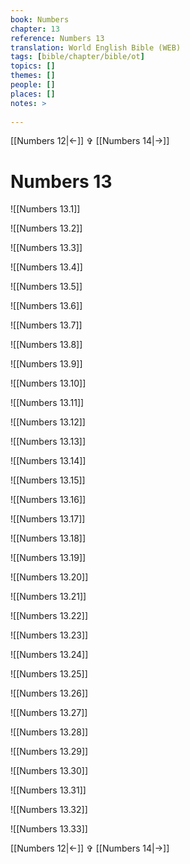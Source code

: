 ```yaml
---
book: Numbers
chapter: 13
reference: Numbers 13
translation: World English Bible (WEB)
tags: [bible/chapter/bible/ot]
topics: []
themes: []
people: []
places: []
notes: >
  
---
```


[[Numbers 12|<-]] ✞ [[Numbers 14|->]]

# Numbers 13

![[Numbers 13.1]]

![[Numbers 13.2]]

![[Numbers 13.3]]

![[Numbers 13.4]]

![[Numbers 13.5]]

![[Numbers 13.6]]

![[Numbers 13.7]]

![[Numbers 13.8]]

![[Numbers 13.9]]

![[Numbers 13.10]]

![[Numbers 13.11]]

![[Numbers 13.12]]

![[Numbers 13.13]]

![[Numbers 13.14]]

![[Numbers 13.15]]

![[Numbers 13.16]]

![[Numbers 13.17]]

![[Numbers 13.18]]

![[Numbers 13.19]]

![[Numbers 13.20]]

![[Numbers 13.21]]

![[Numbers 13.22]]

![[Numbers 13.23]]

![[Numbers 13.24]]

![[Numbers 13.25]]

![[Numbers 13.26]]

![[Numbers 13.27]]

![[Numbers 13.28]]

![[Numbers 13.29]]

![[Numbers 13.30]]

![[Numbers 13.31]]

![[Numbers 13.32]]

![[Numbers 13.33]]

[[Numbers 12|<-]] ✞ [[Numbers 14|->]]
